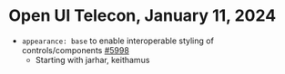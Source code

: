 Open UI Telecon, January 11, 2024
=================================
- `appearance: base` to enable interoperable styling of controls/components [#5998](https://github.com/w3c/csswg-drafts/issues/5998)
  - Starting with jarhar, keithamus 
